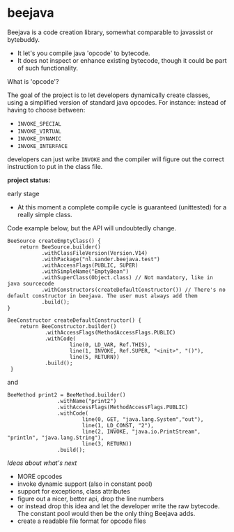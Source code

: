 # beejava
Beejava is a code creation library, somewhat comparable to javassist or bytebuddy.  
* It let's you compile java 'opcode' to bytecode.
* It does not inspect or enhance existing bytecode, though it could be part of such functionality. 

What is 'opcode'?

The goal of the project is to let developers dynamically create classes, using a simplified version of standard java opcodes. For instance: 
instead of having to choose between:
- ```INVOKE_SPECIAL```
- ```INVOKE_VIRTUAL```
- ```INVOKE_DYNAMIC``` 
- ```INVOKE_INTERFACE```

developers can just write ```INVOKE``` and the compiler will figure out the correct instruction to put in the class file.

__project status:__

early stage
* At this moment a complete compile cycle is guaranteed (unittested) for a really simple class. 

Code example below, but the API will undoubtedly change. 

```
BeeSource createEmptyClass() {
    return BeeSource.builder()
           .withClassFileVersion(Version.V14)
           .withPackage("nl.sander.beejava.test")
           .withAccessFlags(PUBLIC, SUPER)
           .withSimpleName("EmptyBean")
           .withSuperClass(Object.class) // Not mandatory, like in java sourcecode
           .withConstructors(createDefaultConstructor()) // There's no default constructor in beejava. The user must always add them
           .build();
}

BeeConstructor createDefaultConstructor() {
    return BeeConstructor.builder()
            .withAccessFlags(MethodAccessFlags.PUBLIC)
            .withCode(
                    line(0, LD_VAR, Ref.THIS),
                    line(1, INVOKE, Ref.SUPER, "<init>", "()"),
                    line(5, RETURN))
            .build();
 }
```

and
```
BeeMethod print2 = BeeMethod.builder()
                .withName("print2")
                .withAccessFlags(MethodAccessFlags.PUBLIC)
                .withCode(
                        line(0, GET, "java.lang.System","out"),
                        line(1, LD_CONST, "2"),
                        line(2, INVOKE, "java.io.PrintStream", "println", "java.lang.String"),
                        line(3, RETURN))
                .build();
```

*Ideas about what's next*
* MORE opcodes
* invoke dynamic support (also in constant pool)
* support for exceptions, class attributes
* figure out a nicer, better api, drop the line numbers
* or instead drop this idea and let the developer write the raw bytecode. The constant pool would then be the only thing Beejava adds.
* create a readable file format for opcode files
